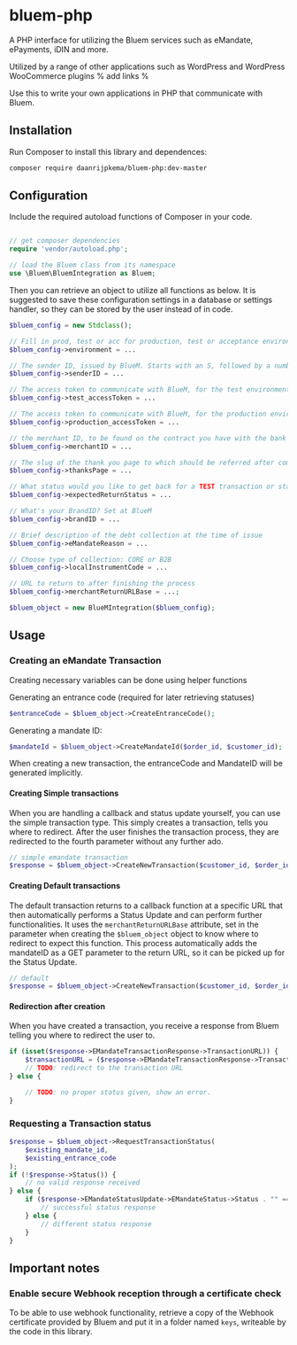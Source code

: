 # bluem-php

A PHP interface for utilizing the Bluem services such as eMandate, ePayments, iDIN and more.

Utilized by a range of other applications such as WordPress and WordPress WooCommerce plugins 
% add links %

Use this to write your own applications in PHP that communicate with Bluem.

## Installation

Run Composer to install this library and dependences:

```bash
composer require daanrijpkema/bluem-php:dev-master
```

## Configuration

Include the required autoload functions of Composer in your code. 

```php

// get composer dependencies
require 'vendor/autoload.php';

// load the Bluem class from its namespace
use \Bluem\BluemIntegration as Bluem;

```

Then you can retrieve an object to utilize all functions as below. It is suggested to save these configuration settings in a database or settings handler, so they can be stored by the user instead of in code.

```php
$bluem_config = new Stdclass();

// Fill in prod, test or acc for production, test or acceptance environment.
$bluem_config->environment = ... 

// The sender ID, issued by BlueM. Starts with an S, followed by a number.
$bluem_config->senderID = ... 

// The access token to communicate with BlueM, for the test environment.
$bluem_config->test_accessToken = ... 

// The access token to communicate with BlueM, for the production environment.
$bluem_config->production_accessToken = ... 

// the merchant ID, to be found on the contract you have with the bank for receiving direct debit mandates.
$bluem_config->merchantID = ... 

// The slug of the thank you page to which should be referred after completing process. If your ORDERID is processed in the URL it will be filled in for you
$bluem_config->thanksPage = ... 

// What status would you like to get back for a TEST transaction or status request? Possible values: none, success, cancelled, expired, failure, open, pending
$bluem_config->expectedReturnStatus = ... 

// What's your BrandID? Set at BlueM
$bluem_config->brandID = ... 

// Brief description of the debt collection at the time of issue
$bluem_config->eMandateReason = ... 

// Choose type of collection: CORE or B2B
$bluem_config->localInstrumentCode = ... 

// URL to return to after finishing the process
$bluem_config->merchantReturnURLBase = ...;

$bluem_object = new BlueMIntegration($bluem_config);
```

## Usage

### Creating an eMandate Transaction
Creating necessary variables can be done using helper functions

Generating an entrance code (required for later retrieving statuses)

```php
$entranceCode = $bluem_object->CreateEntranceCode();
```
Generating a mandate ID:
```php
$mandateId = $bluem_object->CreateMandateId($order_id, $customer_id);
```
When creating a new transaction,  the entranceCode and MandateID will be generated implicitly.

#### Creating Simple transactions
When you are handling a callback and status update yourself, you can use the simple transaction type. This simply creates a transaction, tells you where to redirect. After the user finishes the transaction process, they are redirected to the fourth parameter without any further ado.
```php
// simple emandate transaction
$response = $bluem_object->CreateNewTransaction($customer_id, $order_id,"simple","https://google.com");
```

#### Creating Default transactions
The default transaction returns to a callback function at a specific URL that then automatically performs a Status Update and can perform further functionalities.
It uses the `merchantReturnURLBase` attribute, set in the parameter when creating the `$bluem_object` object to know where to redirect to expect this function.
This process automatically adds the mandateID as a GET parameter to the return URL, so it can be picked up for the Status Update.
```php
// default
$response = $bluem_object->CreateNewTransaction($customer_id, $order_id,"default");
```

#### Redirection after creation
When you have created a transaction, you receive a response from Bluem telling you where to redirect the user to.
```php
if (isset($response->EMandateTransactionResponse->TransactionURL)) {
    $transactionURL = ($response->EMandateTransactionResponse->TransactionURL . "");
    // TODO: redirect to the transaction URL
} else { 

    // TODO: no proper status given, show an error.
}
```


### Requesting a Transaction status

```php
$response = $bluem_object->RequestTransactionStatus(
    $existing_mandate_id,
    $existing_entrance_code
);
if (!$response->Status()) {
    // no valid response received
} else {
    if ($response->EMandateStatusUpdate->EMandateStatus->Status . "" === "Success") {
        // successful status response
    } else {
        // different status response
    }
}
```


## Important notes

### Enable secure Webhook reception through a certificate check
To be able to use webhook functionality, retrieve a copy of the Webhook certificate provided by Bluem and put it in a folder named `keys`, writeable by the code in this library.
